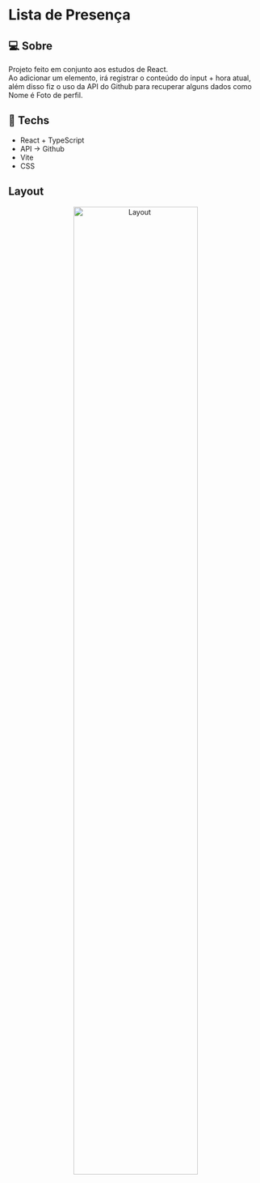 # Lista de Presença 

## :computer: Sobre  

Projeto feito em conjunto aos estudos de React. <br>
Ao adicionar um elemento, irá registrar o conteúdo do input + hora atual, além disso fiz o uso da API do Github para recuperar alguns dados como Nome é Foto de perfil.

## :rocket: Techs

- React + TypeScript
- API -> Github
- Vite
- CSS

## Layout

<div align="center">
  
  <img alt="Layout" src="https://user-images.githubusercontent.com/84254929/193151184-4189600c-a4ba-40f8-84d4-06a8cbba57f2.png" width="70%">
  
  

</div>








